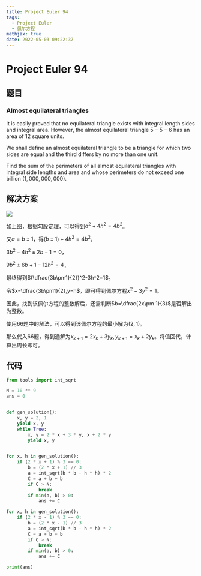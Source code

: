 ```yaml
---
title: Project Euler 94
tags:
  - Project Euler
  - 佩尔方程
mathjax: true
date: 2022-05-03 09:22:37
---
```


<escape><!-- more --></escape>

# Project Euler 94

## 题目

### Almost equilateral triangles

It is easily proved that no equilateral triangle exists with integral length sides and integral area. However, the almost equilateral triangle $5-5-6$ has an area of $12$ square units.

We shall define an almost equilateral triangle to be a triangle for which two sides are equal and the third differs by no more than one unit.

Find the sum of the perimeters of all almost equilateral triangles with integral side lengths and area and whose perimeters do not exceed one billion ($1,000,000,000$).

## 解决方案

![](../images/p094.png)

如上图，根据勾股定理，可以得到$a^2+4h^2=4b^2$。

又$a=b\pm1$，得$(b\pm1)+4h^2=4b^2$，

$3b^2-4h^2\pm 2b-1=0$，

$9b^2\pm 6b+1-12h^2=4$，

最终得到$(\dfrac{3b\pm1}{2})^2-3h^2=1$。

令$x=\dfrac{3b\pm1}{2},y=h$，即可得到佩尔方程$x^2-3y^2=1$。

因此，找到该佩尔方程的整数解后，还需判断$b=\dfrac{2x\pm 1}{3}$是否解出为整数。

使用66题中的解法，可以得到该佩尔方程的最小解为$(2,1)$。

那么代入66题，得到通解为$x_{k+1}=2x_k+3y_k,y_{k+1}=x_k+2y_k$。将值回代，计算出周长即可。

## 代码

```py
from tools import int_sqrt

N = 10 ** 9
ans = 0


def gen_solution():
    x, y = 2, 1
    yield x, y
    while True:
        x, y = 2 * x + 3 * y, x + 2 * y
        yield x, y


for x, h in gen_solution():
    if (2 * x + 1) % 3 == 0:
        b = (2 * x + 1) // 3
        a = int_sqrt(b * b - h * h) * 2
        C = a + b + b
        if C > N:
            break
        if min(a, b) > 0:
            ans += C

for x, h in gen_solution():
    if (2 * x - 1) % 3 == 0:
        b = (2 * x - 1) // 3
        a = int_sqrt(b * b - h * h) * 2
        C = a + b + b
        if C > N:
            break
        if min(a, b) > 0:
            ans += C

print(ans)

```

